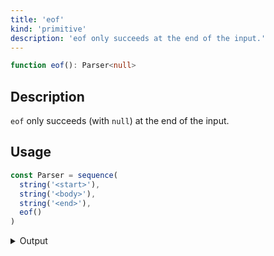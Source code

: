 ```yaml
---
title: 'eof'
kind: 'primitive'
description: 'eof only succeeds at the end of the input.'
---
```


```typescript {{ withLineNumbers: false }}
function eof(): Parser<null>
```

## Description

`eof` only succeeds (with `null`) at the end of the input.

## Usage

```typescript
const Parser = sequence(
  string('<start>'),
  string('<body>'),
  string('<end>'),
  eof()
)
```

<details>
  <summary>Output</summary>

  ### Success

  ```typescript
  run(Parser).with(`<start><body><end>`)

  {
    isOk: true,
    pos: 18,
    value: [ '<start>', '<body>', '<end>', null ]
  }
  ```

  ### Failure

  ```typescript
  run(Parser).with(`<start><body><end>\n`)

  {
    isOk: false,
    pos: 18,
    expected: 'end of input'
  }
  ```
</details>
